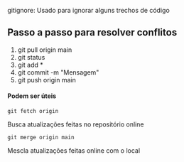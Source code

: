 gitignore: Usado para ignorar alguns trechos de código

## Passo a passo para resolver conflitos
1. git pull origin main
2. git status
3. git add *
4. git commit -m "Mensagem"
5. git push origin main


#### Podem ser úteis
```
git fetch origin
```
Busca atualizações feitas no repositório online

```
git merge origin main
```
Mescla atualizações feitas online com o local